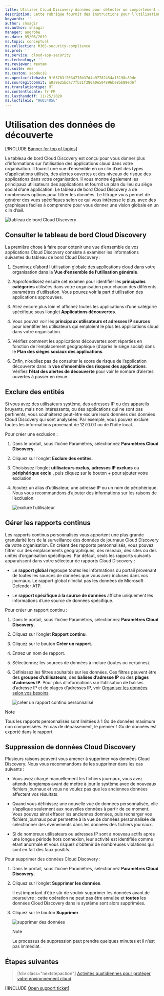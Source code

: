 ```yaml
---
title: Utiliser Cloud Discovery données pour détecter un comportement risqué
description: Cette rubrique fournit des instructions pour l’utilisation des données Cloud Discovery, notamment l’utilisation de l’indice de risque de l’application.
keywords: ''
author: shsagir
ms.author: shsagir
manager: angrobe
ms.date: 05/06/2019
ms.topic: conceptual
ms.collection: M365-security-compliance
ms.prod: ''
ms.service: cloud-app-security
ms.technology: ''
ms.reviewer: reutam
ms.suite: ems
ms.custom: seodec18
ms.openlocfilehash: 9f63783f2634770b37d4b97782454a15198c89de
ms.sourcegitcommit: a0a8e25bda77fb21f280a0e504896be85b89ed6f
ms.translationtype: MT
ms.contentlocale: fr-FR
ms.lasthandoff: 11/25/2020
ms.locfileid: "96034056"
---
```

# <a name="working-with-discovery-data"></a>Utilisation des données de découverte

[!INCLUDE [Banner for top of topics](includes/banner.md)]

Le tableau de bord Cloud Discovery est conçu pour vous donner plus d’informations sur l’utilisation des applications cloud dans votre organisation. Il fournit une vue d’ensemble en un clin d’œil des types d’applications utilisés, des alertes ouvertes et des niveaux de risque des applications dans votre organisation. Il vous montre également les principaux utilisateurs des applications et fournit un plan du lieu du siège social d’une application. Le tableau de bord Cloud Discovery a de nombreuses options pour filtrer les données. Le filtrage vous permet de générer des vues spécifiques selon ce qui vous intéresse le plus, avec des graphiques faciles à comprendre pour vous donner une vision globale en un clin d’œil.

![tableau de bord Cloud Discovery](media/cloud-discovery-dashboard.png)

## <a name="review-the-cloud-discovery-dashboard"></a>Consulter le tableau de bord Cloud Discovery

La première chose à faire pour obtenir une vue d’ensemble de vos applications Cloud Discovery consiste à examiner les informations suivantes du tableau de bord Cloud Discovery :

1. Examinez d’abord l’utilisation globale des applications cloud dans votre organisation dans la **Vue d’ensemble de l’utilisation générale**.

2. Approfondissez ensuite cet examen pour identifier les **principales catégories** utilisées dans votre organisation pour chacun des différents paramètres d’utilisation. Vous pouvez voir la part d’utilisation des applications approuvées.

3. Allez encore plus loin et affichez toutes les applications d’une catégorie spécifique sous l’onglet **Applications découvertes**.

4. Vous pouvez voir les **principaux utilisateurs et adresses IP sources** pour identifier les utilisateurs qui emploient le plus les applications cloud dans votre organisation.
5. Vérifiez comment les applications découvertes sont réparties en fonction de l’emplacement géographique (d’après le siège social) dans le **Plan des sièges sociaux des applications**.

6. Enfin, n’oubliez pas de consulter le score de risque de l’application découverte dans la **vue d’ensemble des risques des applications**. Vérifiez **l’état des alertes de découverte** pour voir le nombre d’alertes ouvertes à passer en revue.

## <a name="exclude-entities"></a>Exclure des entités

Si vous avez des utilisateurs système, des adresses IP ou des appareils bruyants, mais non intéressants, ou des applications qui ne sont pas pertinents, vous souhaiterez peut-être exclure leurs données des données Cloud Discovery qui sont analysées. Par exemple, vous pouvez exclure toutes les informations provenant de 127.0.0.1 ou de l’hôte local.

Pour créer une exclusion :

1. Dans le portail, sous l’icône Paramètres, sélectionnez **Paramètres Cloud Discovery**.
2. Cliquez sur l’onglet **Exclure des entités**.
3. Choisissez l’onglet **utilisateurs exclus**, **adresses IP exclues** ou **périphérique exclu** , puis cliquez sur le bouton + pour ajouter votre exclusion.
4. Ajoutez un alias d’utilisateur, une adresse IP ou un nom de périphérique. Nous vous recommandons d’ajouter des informations sur les raisons de l’exclusion.

    ![exclure l’utilisateur](media/exclude-user.png "exclure l’utilisateur")

## <a name="manage-continuous-reports"></a>Gérer les rapports continus

Les rapports continus personnalisés vous apportent une plus grande granularité lors de la surveillance des données de journaux Cloud Discovery de votre organisation. En créant des rapports personnalisés, vous pouvez filtrer sur des emplacements géographiques, des réseaux, des sites ou des unités d’organisation spécifiques. Par défaut, seuls les rapports suivants apparaissent dans votre sélecteur de rapports Cloud Discovery :

- Le **rapport global** regroupe toutes les informations du portail provenant de toutes les sources de données que vous avez incluses dans vos journaux.  Le rapport global n’inclut pas les données de Microsoft Defender ATP.

- Le **rapport spécifique à la source de données** affiche uniquement les informations d’une source de données spécifique.

Pour créer un rapport continu :

1. Dans le portail, sous l’icône Paramètres, sélectionnez **Paramètres Cloud Discovery**.

2. Cliquez sur l’onglet **Rapport continu**.

3. Cliquez sur le bouton **Créer un rapport**.

4. Entrez un nom de rapport.

5. Sélectionnez les sources de données à inclure (toutes ou certaines).

6. Définissez les filtres souhaités sur les données. Ces filtres peuvent être des **groupes d’utilisateurs**, des **balises d’adresse IP** ou des **plages d’adresses IP**. Pour plus d’informations sur l’utilisation de balises d’adresse IP et de plages d’adresses IP, voir [Organiser les données selon vos besoins](ip-tags.md).

    ![créer un rapport continu personnalisé](media/create-custom-continuous-report.png)

> [!NOTE]
> Tous les rapports personnalisés sont limitées à 1 Go de données maximum non compressées. En cas de dépassement, le premier 1 Go de données est exporté dans le rapport.

## <a name="deleting-cloud-discovery-data"></a>Suppression de données Cloud Discovery

Plusieurs raisons peuvent vous amener à supprimer vos données Cloud Discovery. Nous vous recommandons de les supprimer dans les cas suivants :

- Vous avez chargé manuellement les fichiers journaux, vous avez attendu longtemps avant de mettre à jour le système avec de nouveaux fichiers journaux et vous ne voulez pas que les anciennes données affectent vos résultats.

- Quand vous définissez une nouvelle vue de données personnalisée, elle s’applique seulement aux nouvelles données à partir de ce moment. Vous pouvez ainsi effacer les anciennes données, puis recharger vos fichiers journaux pour permettre à la vue de données personnalisée de sélectionner des événements dans les données des fichiers journaux.

- Si de nombreux utilisateurs ou adresses IP sont à nouveau actifs après une longue période hors connexion, leur activité est identifiée comme étant anormale et vous risquez d’obtenir de nombreuses violations qui sont en fait des faux positifs.

Pour supprimer des données Cloud Discovery :

1. Dans le portail, sous l’icône Paramètres, sélectionnez **Paramètres Cloud Discovery**.

2. Cliquez sur l’onglet **Supprimer les données**.

    Il est important d’être sûr de vouloir supprimer les données avant de poursuivre : cette opération ne peut pas être annulée et **toutes** les données Cloud Discovery dans le système sont alors supprimées.

3. Cliquez sur le bouton **Supprimer**.

    ![supprimer des données](media/delete-data.png "supprimer des données")

    > [!NOTE]
    >  Le processus de suppression peut prendre quelques minutes et il n’est pas immédiat.

## <a name="next-steps"></a>Étapes suivantes

> [!div class="nextstepaction"]
> [Activités quotidiennes pour protéger votre environnement cloud](daily-activities-to-protect-your-cloud-environment.md)

[!INCLUDE [Open support ticket](includes/support.md)]
